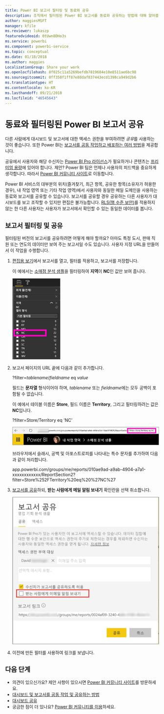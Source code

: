 ```yaml
---
title: Power BI 보고서 필터링 및 동료와 공유
description: 조직에서 필터링된 Power BI 보고서를 동료와 공유하는 방법에 대해 알아봅니다.
author: maggiesMSFT
manager: kfile
ms.reviewer: lukaszp
featuredvideoid: 0tUwn8DHo3s
ms.service: powerbi
ms.component: powerbi-service
ms.topic: conceptual
ms.date: 01/18/2018
ms.author: maggies
LocalizationGroup: Share your work
ms.openlocfilehash: 8f025c11a5269befdb7819684e10e8511ae6bc98
ms.sourcegitcommit: 0ff358f1ff87e88daf837443ecd1398ca949d2b6
ms.translationtype: HT
ms.contentlocale: ko-KR
ms.lasthandoff: 09/21/2018
ms.locfileid: "46545643"
---
```

# <a name="share-a-filtered-power-bi-report-with-your-coworkers"></a>동료와 필터링된 Power BI 보고서 공유
다른 사람에게 대시보드 및 보고서에 대한 액세스 권한을 부여하려면 *공유*를 사용하는 것이 좋습니다. 또한 Power BI는 [보고서를 공동 작업하고 배포하는 여러 방법](service-how-to-collaborate-distribute-dashboards-reports.md)을 제공합니다.

공유에서 사용자와 해당 수신자는 [Power BI Pro 라이선스](service-free-vs-pro.md)가 필요하거나 콘텐츠는 [프리미엄 용량](service-premium.md)에 있어야 합니다. 제안? Power BI 팀은 언제나 사용자의 피드백을 중요하게 생각합니다. 따라서 [Power BI 커뮤니티 사이트](https://community.powerbi.com/)로 이동합니다.

Power BI 서비스의 대부분의 위치(즐겨찾기, 최근 항목, 공유한 항목(소유자가 허용한 경우), 내 작업 영역 또는 기타 작업 영역)에서 사용자와 동일한 메일 도메인을 사용하는 동료와 보고서를 공유할 수 있습니다. 보고서를 공유할 경우 공유하는 다른 사용자가 대시보드를 보고 조작할 수 있지만 편집은 불가능합니다. [RLS(행 수준 보안)](service-admin-rls.md)를 적용하지 않는 한 다른 사용자는 사용자가 보고서에서 확인할 수 있는 동일한 데이터를 봅니다. 

## <a name="filter-and-share-a-report"></a>보고서 필터링 및 공유
필터링된 버전의 보고서를 공유하려면 어떻게 해야 할까요? 아마도 특정 도시, 판매 직원 또는 연도의 데이터만 보여 주는 보고서일 수도 있습니다. 사용자 지정 URL을 만들어서 이 작업을 수행합니다.

1. [편집용 보기](consumer/end-user-reading-view.md)에서 보고서를 열고, 필터를 적용하고, 보고서를 저장합니다.
   
   이 예에서는 [소매점 분석 샘플](sample-tutorial-connect-to-the-samples.md)을 필터링하여 **지역**이 **NC**인 값만 보여 줍니다.
   
   ![필터 창 보고](media/service-share-reports/power-bi-filter-report2.png)
2. 보고서 페이지의 URL 끝에 다음과 같이 추가합니다.
   
   ?filter=*tablename*/*fieldname* eq *value*
   
    필드는 **문자열** 형식이어야 하며, *tablename* 또는 *fieldname*에는 모두 공백이 포함될 수 없습니다.
   
   이 예에서 테이블 이름은 **Store**, 필드 이름은 **Territory**, 그리고 필터링하려는 값은 **NC**입니다.
   
    ?filter=Store/Territory eq 'NC'
   
   ![필터링된 보고서 URL](media/service-share-reports/power-bi-filter-url3.png)
   
   브라우저에서 슬래시, 공백 및 아포스트로피를 나타내는 특수 문자를 추가하여 다음과 같이 처리합니다.
   
   app.powerbi.com/groups/me/reports/010ae9ad-a9ab-4904-a7a1-xxxxxxxxxxxx/ReportSection2?filter=Store%252FTerritory%20eq%20%27NC%27

3. [보고서를 공유](service-share-dashboards.md)하되, **받는 사람에게 메일 알림 보내기** 확인란을 선택 취소합니다. 

    ![보고서 공유 대화 상자](media/service-share-reports/power-bi-share-report-dialog.png)

4. 이전에 만든 필터를 사용하여 링크를 보냅니다.

## <a name="next-steps"></a>다음 단계
* 의견이 있으신가요? 제안 사항이 있으시면 [Power BI 커뮤니티 사이트](https://community.powerbi.com/)를 방문하세요.
* [대시보드 및 보고서를 공동 작업 및 공유하는 방법](service-how-to-collaborate-distribute-dashboards-reports.md)
* [대시보드 공유](service-share-dashboards.md)
* 궁금한 점이 더 있나요? [Power BI 커뮤니티를 이용](http://community.powerbi.com/)하세요.

